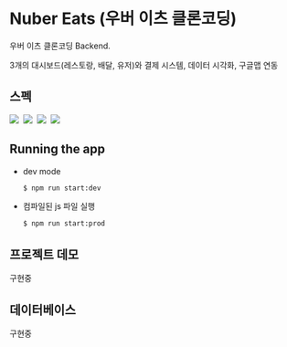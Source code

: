 # Nuber Eats (우버 이츠 클론코딩)

우버 이츠 클론코딩 Backend.

3개의 대시보드(레스토랑, 배달, 유저)와 결제 시스템, 데이터 시각화, 구글맵 연동


## 스펙

<p>
  <img src="https://img.shields.io/badge/TypeScript-3178C6?style=flat-square&logo=TypeScript&logoColor=white"/></a>&nbsp
  <img src="https://img.shields.io/badge/NestJS-E0234E?style=flat-square&logo=NestJS&logoColor=white"/></a>&nbsp
  <img src="https://img.shields.io/badge/GraphQL-E10098?style=flat-square&logo=GraphQL&logoColor=white"/></a>&nbsp
  <img src="https://img.shields.io/badge/Jest-C21325?style=flat-square&logo=Jest&logoColor=white"/></a>&nbsp
</p>


## Running the app
* dev mode
  ```bash
  $ npm run start:dev
  ```
* 컴파일된 js 파일 실행
  ```bash
  $ npm run start:prod
  ```
  
## 프로젝트 데모

구현중

## 데이터베이스

구현중
